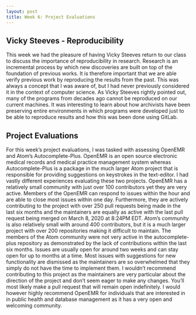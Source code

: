 ```yaml
---
layout: post
title: Week 6: Project Evaluations
---
```


## Vicky Steeves - Reproducibility

   This week we had the pleasure of having Vicky Steeves return to our class to discuss the importance of reproducibility in research. Research is an incremental process by which new discoveries are built on top of the foundation of previous works. It is therefore important that we are able verify previous work by reproducing the results from the past. This was always a concept that I was aware of, but I had never previously considered it in the context of computer science. As Vicky Steeves rightly pointed out, many of the programs from decades ago cannot be reproduced on our current machines. It was interesting to learn about how archivists have been preserving entire environments in which programs were developed just to be able to reproduce results and how this was been done using GitLab.

## Project Evaluations

   For this week’s project evaluations, I was tasked with assessing OpenEMR and Atom’s Autocomplete-Plus. OpenEMR is an open source electronic medical records and medical practice management system whereas Autocomplete-Plus is a package in the much larger Atom project that is responsible for providing suggestions on keystrokes in the text-editor. I had vastly different experiences evaluating these two projects. OpenEMR has a relatively small community with just over 100 contributors yet they are very active. Members of the OpenEMR can respond to issues within the hour and are able to close most issues within one day. Furthermore, they are actively contributing to the project with over 250 pull requests being made in the last six months and the maintainers are equally as active with the last pull request being merged on March 8, 2020 at 8:24PM EDT. Atom’s community is also relatively small with around 400 contributors, but it is a much larger project with over 200 repositories making it difficult to maintain. The members of the Atom community were not very active in the autocomplete-plus repository as demonstrated by the lack of contributions within the last six months. Issues are usually open for around two weeks and can stay open for up to months at a time. Most issues with suggestions for new functionality are dismissed as the maintainers are so overwhelmed that they simply do not have the time to implement them. I wouldn’t recommend contributing to this project as the maintainers are very particular about the direction of the project and don’t seem eager to make any changes. You’ll most likely make a pull request that will remain open indefinitely. I would however highly recommend OpenEMR for individuals that are interested in in public health and database management as it has a very open and welcoming community.
